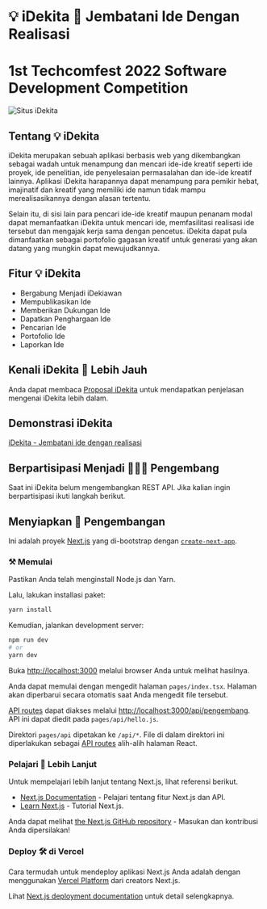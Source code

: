 # 💡 iDekita 🌉 Jembatani Ide Dengan Realisasi
# 1st Techcomfest 2022 Software Development Competition

![Situs iDekita](https://raw.githubusercontent.com/snowfluke/idekita/main/public/landing-idekita.png)

## Tentang 💡 iDekita

iDekita merupakan sebuah aplikasi berbasis web yang dikembangkan sebagai wadah untuk menampung dan mencari ide-ide kreatif seperti ide proyek, ide penelitian, ide penyelesaian permasalahan dan ide-ide kreatif lainnya. Aplikasi iDekita harapannya dapat menampung para pemikir hebat, imajinatif dan kreatif yang memiliki ide namun tidak mampu merealisasikannya dengan alasan tertentu.

Selain itu, di sisi lain para pencari ide-ide kreatif maupun penanam modal dapat memanfaatkan iDekita untuk mencari ide, memfasilitasi realisasi ide tersebut dan mengajak kerja sama dengan pencetus. iDekita dapat pula dimanfaatkan sebagai portofolio gagasan kreatif untuk generasi yang akan datang yang mungkin dapat mewujudkannya.

## Fitur 💡 iDekita

- Bergabung Menjadi iDekiawan
- Mempublikasikan Ide
- Memberikan Dukungan Ide
- Dapatkan Penghargaan Ide
- Pencarian Ide
- Portofolio Ide
- Laporkan Ide

## Kenali iDekita 💫 Lebih Jauh

Anda dapat membaca [Proposal iDekita](https://drive.google.com/file/d/1iixidxwUlPqslumHRVjmmyzz_CdHiEII/view?usp=sharing) untuk mendapatkan penjelasan mengenai iDekita lebih dalam.

## Demonstrasi iDekita

[iDekita - Jembatani ide dengan realisasi](https://idekita.herokuapp.com/)

## Berpartisipasi Menjadi 👨🏻‍💻 Pengembang

Saat ini iDekita belum mengembangkan REST API. Jika kalian ingin berpartisipasi ikuti langkah berikut.

## Menyiapkan 🧰 Pengembangan

Ini adalah proyek [Next.js](https://nextjs.org/) yang di-bootstrap dengan [`create-next-app`](https://github.com/vercel/next.js/tree/canary/packages/create-next-app).

### ⚒️ Memulai

Pastikan Anda telah menginstall Node.js dan Yarn.

Lalu, lakukan installasi paket:

```bash
yarn install
```

Kemudian, jalankan development server:

```bash
npm run dev
# or
yarn dev
```

Buka [http://localhost:3000](http://localhost:3000) melalui browser Anda untuk melihat hasilnya.

Anda dapat memulai dengan mengedit halaman `pages/index.tsx`. Halaman akan diperbarui secara otomatis saat Anda mengedit file tersebut.

[API routes](https://nextjs.org/docs/api-routes/introduction) dapat diakses melalui [http://localhost:3000/api/pengembang](http://localhost:3000/api/pengembang). API ini dapat diedit pada `pages/api/hello.js`.

Direktori `pages/api` dipetakan ke `/api/*`. File di dalam direktori ini diperlakukan sebagai [API routes](https://nextjs.org/docs/api-routes/introduction) alih-alih halaman React.

### Pelajari 📒 Lebih Lanjut

Untuk mempelajari lebih lanjut tentang Next.js, lihat referensi berikut.

- [Next.js Documentation](https://nextjs.org/docs) - Pelajari tentang fitur Next.js dan API.
- [Learn Next.js](https://nextjs.org/learn) - Tutorial Next.js.

Anda dapat melihat [the Next.js GitHub repository](https://github.com/vercel/next.js/) - Masukan dan kontribusi Anda dipersilakan!

### Deploy 🛠️ di Vercel

Cara termudah untuk mendeploy aplikasi Next.js Anda adalah dengan menggunakan [Vercel Platform](https://vercel.com/new?utm_medium=default-template&filter=next.js&utm_source=create-next-app&utm_campaign=create-next-app-readme) dari creators Next.js.

Lihat [Next.js deployment documentation](https://nextjs.org/docs/deployment) untuk detail selengkapnya.
